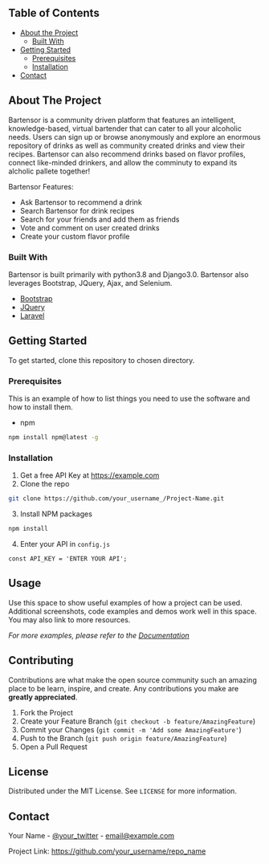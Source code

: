 <!-- PROJECT SHIELDS -->

<!-- TABLE OF CONTENTS -->

## Table of Contents

-   [About the Project](#about-the-project)
    -   [Built With](#built-with)
-   [Getting Started](#getting-started)
    -   [Prerequisites](#prerequisites)
    -   [Installation](#installation)
-   [Contact](#contact)

<!-- ABOUT THE PROJECT -->

## About The Project

Bartensor is a community driven platform that features an intelligent, knowledge-based, virtual bartender that can cater to all your alcoholic needs. Users can sign up or browse anonymously and explore an enormous repository of drinks as well as community created
drinks and view their recipes. Bartensor can also recommend drinks based on flavor profiles, connect like-minded drinkers, and allow the
comminuty to expand its alcholic pallete together!

Bartensor Features:

-   Ask Bartensor to recommend a drink
-   Search Bartensor for drink recipes
-   Search for your friends and add them as friends
-   Vote and comment on user created drinks
-   Create your custom flavor profile

### Built With

Bartensor is built primarily with python3.8 and Django3.0. Bartensor also leverages Bootstrap, JQuery, Ajax, and Selenium.

-   [Bootstrap](https://getbootstrap.com)
-   [JQuery](https://jquery.com)
-   [Laravel](https://laravel.com)

<!-- GETTING STARTED -->

## Getting Started

To get started, clone this repository to chosen directory.

### Prerequisites

This is an example of how to list things you need to use the software and how to install them.

-   npm

```sh
npm install npm@latest -g
```

### Installation

1.  Get a free API Key at <https://example.com>
2.  Clone the repo

```sh
git clone https://github.com/your_username_/Project-Name.git
```

3.  Install NPM packages

```sh
npm install
```

4.  Enter your API in `config.js`

```JS
const API_KEY = 'ENTER YOUR API';
```

<!-- USAGE EXAMPLES -->

## Usage

Use this space to show useful examples of how a project can be used. Additional screenshots, code examples and demos work well in this space. You may also link to more resources.

_For more examples, please refer to the [Documentation](https://example.com)_

<!-- CONTRIBUTING -->

## Contributing

Contributions are what make the open source community such an amazing place to be learn, inspire, and create. Any contributions you make are **greatly appreciated**.

1.  Fork the Project
2.  Create your Feature Branch (`git checkout -b feature/AmazingFeature`)
3.  Commit your Changes (`git commit -m 'Add some AmazingFeature'`)
4.  Push to the Branch (`git push origin feature/AmazingFeature`)
5.  Open a Pull Request

<!-- LICENSE -->

## License

Distributed under the MIT License. See `LICENSE` for more information.

<!-- CONTACT -->

## Contact

Your Name - [@your_twitter](https://twitter.com/your_username) - email@example.com

Project Link: <https://github.com/your_username/repo_name>
